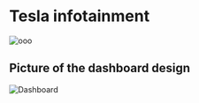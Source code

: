 # Tesla infotainment
![ooo](https://github.com/laaouinihaitam/Tesla-Dashboard/assets/107327154/ddaa78f5-7fbb-40ad-bccd-b81dab3607a3)


## Picture of the dashboard design
![Dashboard](https://github.com/laaouinihaitam/Tesla-Dashboard/assets/107327154/838f5a6a-0caf-41b3-af1c-0ce0726522ce)


